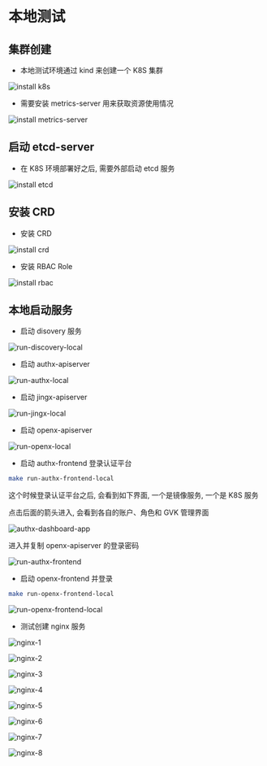 # 本地测试

## 集群创建

- 本地测试环境通过 kind 来创建一个 K8S 集群

![install k8s](./doc/install_k8s_with_kind.png)

- 需要安装 metrics-server 用来获取资源使用情况

![install metrics-server](./doc/install_metrics_server.png)

## 启动 etcd-server

- 在 K8S 环境部署好之后, 需要外部启动 etcd 服务

![install etcd](./doc/install_etcd_out_cluster.png)

## 安装 CRD

- 安装 CRD

![install crd](./doc/install_crd.png)

- 安装 RBAC Role
  
![install rbac](./doc/install_rbac.png)

## 本地启动服务

- 启动 disovery 服务

![run-discovery-local](./doc/run-discovery-local.png)

- 启动 authx-apiserver

![run-authx-local](./doc/run-authx-local.png)

- 启动 jingx-apiserver

![run-jingx-local](./doc/run-jingx-local.png)

- 启动 openx-apiserver

![run-openx-local](./doc/run-openx-local.png)

- 启动 authx-frontend 登录认证平台

```sh
make run-authx-frontend-local
```

这个时候登录认证平台之后, 会看到如下界面, 一个是镜像服务, 一个是 K8S 服务

点击后面的箭头进入, 会看到各自的账户、角色和 GVK 管理界面

![authx-dashboard-app](./doc/authx-dashboard-app.png)

进入并复制 openx-apiserver 的登录密码

![run-authx-frontend](./doc/run-authx-frontend.png)

- 启动 openx-frontend 并登录

```sh
make run-openx-frontend-local
```

![run-openx-frontend-local](./doc/run-openx-frontend-local.png)

- 测试创建 nginx 服务

![nginx-1](./doc/nginx-1.png)

![nginx-2](./doc/nginx-2.png)

![nginx-3](./doc/nginx-3.png)

![nginx-4](./doc/nginx-4.png)

![nginx-5](./doc/nginx-5.png)

![nginx-6](./doc/nginx-6.png)

![nginx-7](./doc/nginx-7.png)

![nginx-8](./doc/nginx-8.png)

